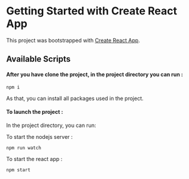 # Getting Started with Create React App

This project was bootstrapped with [Create React App](https://github.com/facebook/create-react-app).

## Available Scripts

#### After you have clone the project, in the project directory you can run : 

```npm i ```   

As that, you can install all packages used in the project.

#### To launch the project : 

In the project directory, you can run:  

To start the nodejs server :

 `npm run watch`

To start the react app :

 `npm start`



